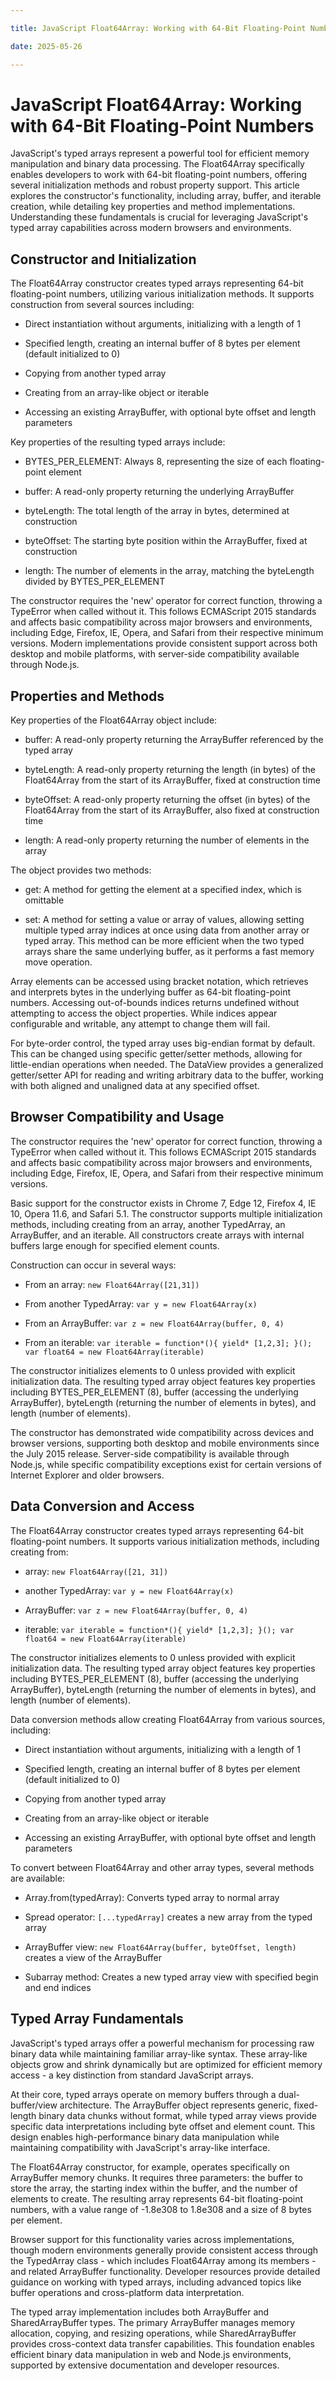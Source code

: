 ```yaml
---

title: JavaScript Float64Array: Working with 64-Bit Floating-Point Numbers

date: 2025-05-26

---
```



# JavaScript Float64Array: Working with 64-Bit Floating-Point Numbers

JavaScript's typed arrays represent a powerful tool for efficient memory manipulation and binary data processing. The Float64Array specifically enables developers to work with 64-bit floating-point numbers, offering several initialization methods and robust property support. This article explores the constructor's functionality, including array, buffer, and iterable creation, while detailing key properties and method implementations. Understanding these fundamentals is crucial for leveraging JavaScript's typed array capabilities across modern browsers and environments.


## Constructor and Initialization

The Float64Array constructor creates typed arrays representing 64-bit floating-point numbers, utilizing various initialization methods. It supports construction from several sources including:

- Direct instantiation without arguments, initializing with a length of 1

- Specified length, creating an internal buffer of 8 bytes per element (default initialized to 0)

- Copying from another typed array

- Creating from an array-like object or iterable

- Accessing an existing ArrayBuffer, with optional byte offset and length parameters

Key properties of the resulting typed arrays include:

- BYTES_PER_ELEMENT: Always 8, representing the size of each floating-point element

- buffer: A read-only property returning the underlying ArrayBuffer

- byteLength: The total length of the array in bytes, determined at construction

- byteOffset: The starting byte position within the ArrayBuffer, fixed at construction

- length: The number of elements in the array, matching the byteLength divided by BYTES_PER_ELEMENT

The constructor requires the 'new' operator for correct function, throwing a TypeError when called without it. This follows ECMAScript 2015 standards and affects basic compatibility across major browsers and environments, including Edge, Firefox, IE, Opera, and Safari from their respective minimum versions. Modern implementations provide consistent support across both desktop and mobile platforms, with server-side compatibility available through Node.js.


## Properties and Methods

Key properties of the Float64Array object include:

- buffer: A read-only property returning the ArrayBuffer referenced by the typed array

- byteLength: A read-only property returning the length (in bytes) of the Float64Array from the start of its ArrayBuffer, fixed at construction time

- byteOffset: A read-only property returning the offset (in bytes) of the Float64Array from the start of its ArrayBuffer, also fixed at construction time

- length: A read-only property returning the number of elements in the array

The object provides two methods:

- get: A method for getting the element at a specified index, which is omittable

- set: A method for setting a value or array of values, allowing setting multiple typed array indices at once using data from another array or typed array. This method can be more efficient when the two typed arrays share the same underlying buffer, as it performs a fast memory move operation.

Array elements can be accessed using bracket notation, which retrieves and interprets bytes in the underlying buffer as 64-bit floating-point numbers. Accessing out-of-bounds indices returns undefined without attempting to access the object properties. While indices appear configurable and writable, any attempt to change them will fail.

For byte-order control, the typed array uses big-endian format by default. This can be changed using specific getter/setter methods, allowing for little-endian operations when needed. The DataView provides a generalized getter/setter API for reading and writing arbitrary data to the buffer, working with both aligned and unaligned data at any specified offset.


## Browser Compatibility and Usage

The constructor requires the 'new' operator for correct function, throwing a TypeError when called without it. This follows ECMAScript 2015 standards and affects basic compatibility across major browsers and environments, including Edge, Firefox, IE, Opera, and Safari from their respective minimum versions.

Basic support for the constructor exists in Chrome 7, Edge 12, Firefox 4, IE 10, Opera 11.6, and Safari 5.1. The constructor supports multiple initialization methods, including creating from an array, another TypedArray, an ArrayBuffer, and an iterable. All constructors create arrays with internal buffers large enough for specified element counts.

Construction can occur in several ways:

- From an array: `new Float64Array([21,31])`

- From another TypedArray: `var y = new Float64Array(x)`

- From an ArrayBuffer: `var z = new Float64Array(buffer, 0, 4)`

- From an iterable: `var iterable = function*(){ yield* [1,2,3]; }(); var float64 = new Float64Array(iterable)`

The constructor initializes elements to 0 unless provided with explicit initialization data. The resulting typed array object features key properties including BYTES_PER_ELEMENT (8), buffer (accessing the underlying ArrayBuffer), byteLength (returning the number of elements in bytes), and length (number of elements).

The constructor has demonstrated wide compatibility across devices and browser versions, supporting both desktop and mobile environments since the July 2015 release. Server-side compatibility is available through Node.js, while specific compatibility exceptions exist for certain versions of Internet Explorer and older browsers.


## Data Conversion and Access

The Float64Array constructor creates typed arrays representing 64-bit floating-point numbers. It supports various initialization methods, including creating from:

- array: `new Float64Array([21, 31])`

- another TypedArray: `var y = new Float64Array(x)`

- ArrayBuffer: `var z = new Float64Array(buffer, 0, 4)`

- iterable: `var iterable = function*(){ yield* [1,2,3]; }(); var float64 = new Float64Array(iterable)`

The constructor initializes elements to 0 unless provided with explicit initialization data. The resulting typed array object features key properties including BYTES_PER_ELEMENT (8), buffer (accessing the underlying ArrayBuffer), byteLength (returning the number of elements in bytes), and length (number of elements).

Data conversion methods allow creating Float64Array from various sources, including:

- Direct instantiation without arguments, initializing with a length of 1

- Specified length, creating an internal buffer of 8 bytes per element (default initialized to 0)

- Copying from another typed array

- Creating from an array-like object or iterable

- Accessing an existing ArrayBuffer, with optional byte offset and length parameters

To convert between Float64Array and other array types, several methods are available:

- Array.from(typedArray): Converts typed array to normal array

- Spread operator: `[...typedArray]` creates a new array from the typed array

- ArrayBuffer view: `new Float64Array(buffer, byteOffset, length)` creates a view of the ArrayBuffer

- Subarray method: Creates a new typed array view with specified begin and end indices


## Typed Array Fundamentals

JavaScript's typed arrays offer a powerful mechanism for processing raw binary data while maintaining familiar array-like syntax. These array-like objects grow and shrink dynamically but are optimized for efficient memory access - a key distinction from standard JavaScript arrays.

At their core, typed arrays operate on memory buffers through a dual-buffer/view architecture. The ArrayBuffer object represents generic, fixed-length binary data chunks without format, while typed array views provide specific data interpretations including byte offset and element count. This design enables high-performance binary data manipulation while maintaining compatibility with JavaScript's array-like interface.

The Float64Array constructor, for example, operates specifically on ArrayBuffer memory chunks. It requires three parameters: the buffer to store the array, the starting index within the buffer, and the number of elements to create. The resulting array represents 64-bit floating-point numbers, with a value range of -1.8e308 to 1.8e308 and a size of 8 bytes per element.

Browser support for this functionality varies across implementations, though modern environments generally provide consistent access through the TypedArray class - which includes Float64Array among its members - and related ArrayBuffer functionality. Developer resources provide detailed guidance on working with typed arrays, including advanced topics like buffer operations and cross-platform data interpretation.

The typed array implementation includes both ArrayBuffer and SharedArrayBuffer types. The primary ArrayBuffer manages memory allocation, copying, and resizing operations, while SharedArrayBuffer provides cross-context data transfer capabilities. This foundation enables efficient binary data manipulation in web and Node.js environments, supported by extensive documentation and developer resources.

